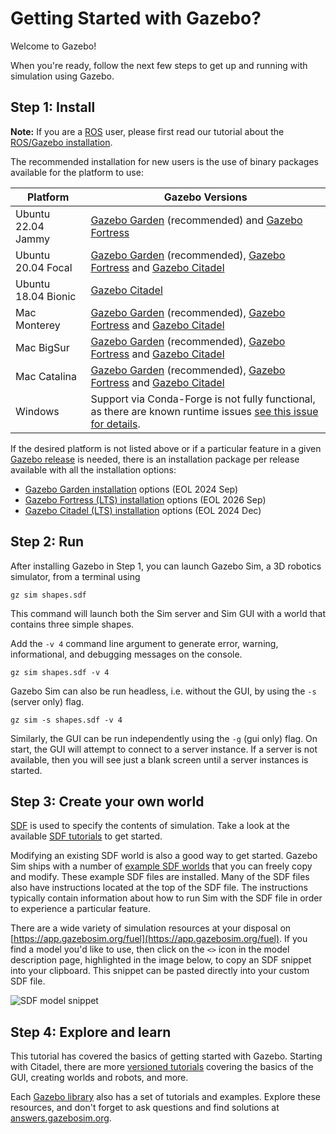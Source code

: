 # Getting Started with Gazebo?

Welcome to Gazebo!

When you're ready, follow the next few steps to get up and running with
simulation using Gazebo.

## Step 1: Install

<div class="warning">
  <strong>Note:</strong> If you are a <a href="https://ros.org">ROS</a> user, please first read our tutorial about
  the <a href="ros_installation">ROS/Gazebo installation</a>.
</div>

The recommended installation for new users is the use of binary
packages available for the platform to use:

|Platform|Gazebo Versions|
|---|---|
| Ubuntu 22.04 Jammy | [Gazebo Garden](/docs/garden/install_ubuntu) (recommended) and [Gazebo Fortress](/docs/fortress/install_ubuntu)
| Ubuntu 20.04 Focal | [Gazebo Garden](/docs/garden/install_ubuntu) (recommended), [Gazebo Fortress](/docs/fortress/install_ubuntu) and [Gazebo Citadel](/docs/citadel/install_ubuntu)
| Ubuntu 18.04 Bionic | [Gazebo Citadel](/docs/citadel/install_ubuntu)
| Mac Monterey | [Gazebo Garden](/docs/garden/install_osx) (recommended), [Gazebo Fortress](/docs/fortress/install_osx) and [Gazebo Citadel](/docs/citadel/install_osx)
| Mac BigSur | [Gazebo Garden](/docs/garden/install_osx) (recommended), [Gazebo Fortress](/docs/fortress/install_osx) and [Gazebo Citadel](/docs/citadel/install_osx)
| Mac Catalina | [Gazebo Garden](/docs/garden/install_osx) (recommended), [Gazebo Fortress](/docs/fortress/install_osx) and [Gazebo Citadel](/docs/citadel/install_osx)
| Windows | Support via Conda-Forge is not fully functional, as there are known runtime issues [see this issue for details](https://github.com/gazebosim/gz-sim/issues/168).

If the desired platform is not listed above or if a particular feature in a
given [Gazebo release](/docs/latest/releases) is needed,
there is an installation package per release available with all the
installation options:

* [Gazebo Garden installation](/docs/garden/install) options (EOL 2024 Sep)
* [Gazebo Fortress (LTS) installation](/docs/fortress/install) options (EOL 2026 Sep)
* [Gazebo Citadel (LTS) installation](/docs/citadel/install) options (EOL 2024 Dec)

## Step 2: Run

After installing Gazebo in Step 1, you can launch Gazebo Sim, a 3D robotics
simulator, from a terminal using

```
gz sim shapes.sdf
```

This command will launch both the Sim server and Sim GUI with a world
that contains three simple shapes.

Add the `-v 4` command line argument to generate error, warning,
informational, and debugging messages on the console.

```
gz sim shapes.sdf -v 4
```

Gazebo Sim can also be run headless, i.e. without the GUI, by using the `-s` (server only) flag.

```
gz sim -s shapes.sdf -v 4
```

Similarly, the GUI can be run independently using the `-g` (gui only) flag.
On start, the GUI will attempt to connect to a server instance.
If a server is not available, then you will see just a blank screen until
a server instances is started.

## Step 3: Create your own world

[SDF](http://sdformat.org/) is used to specify the contents of simulation.
Take a look at the available [SDF tutorials](http://sdformat.org/tutorials)
to get started.

Modifying an existing SDF world is also a good way to get started. Gazebo
Sim ships with a number of [example SDF
worlds](https://github.com/gazebosim/gz-sim/blob/main/examples/worlds)
that you can freely copy and modify. These example SDF files are
installed. Many of the SDF files also have instructions located at the
top of the SDF file. The instructions typically contain information about how to
run Sim with the SDF file in order to experience a particular feature.

There are a wide variety of simulation resources at your disposal on
[https://app.gazebosim.org/fuel](https://app.gazebosim.org/fuel).
If you find a model you'd like to use, then click on the `<>` icon in the
model description page, highlighted in the image below, to copy an SDF
snippet into your clipboard. This snippet can be pasted directly into your
custom SDF file.

![SDF model snippet](images/model_snippet.png)


## Step 4: Explore and learn

This tutorial has covered the basics of getting started with Gazebo.
Starting with Citadel, there are more [versioned tutorials](/docs/citadel/tutorials)
covering the basics of the GUI, creating worlds and robots, and more.

Each [Gazebo library](/libs) also has a set of tutorials and
examples. Explore these resources, and don't forget to ask questions and
find solutions at [answers.gazebosim.org](http://answers.gazebosim.org).
